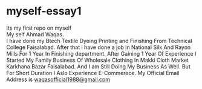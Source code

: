 # myself-essay1
Its my first repo on myself
<br/>
My self Ahmad Waqas.
<br>
I have done my Btech Textile Dyeing Printing and Finishing From Technical College Faisalabad.
After that i have done a job in National Silk And Rayon Mills For 1 Year In Finishing department.
After Gaining 1 Year Of Experience I Started My Family Business Of Wholesale Clothing In Makki Cloth Market Karkhana Bazar Faisalabad.
And I am Still Doing My Business As Well.
But For Short Duration I Aslo Experience E-Commerece.
My Official Email Address is <a href="mailto:waqasofficial1988@gmail.com">waqasofficial1988@gmail.com</a>
